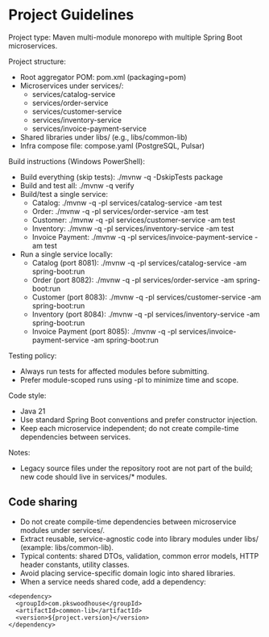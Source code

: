 # Project Guidelines

Project type: Maven multi-module monorepo with multiple Spring Boot microservices.

Project structure:
- Root aggregator POM: pom.xml (packaging=pom)
- Microservices under services/:
  - services/catalog-service
  - services/order-service
  - services/customer-service
  - services/inventory-service
  - services/invoice-payment-service
- Shared libraries under libs/ (e.g., libs/common-lib)
- Infra compose file: compose.yaml (PostgreSQL, Pulsar)

Build instructions (Windows PowerShell):
- Build everything (skip tests): ./mvnw -q -DskipTests package
- Build and test all: ./mvnw -q verify
- Build/test a single service:
  - Catalog:              ./mvnw -q -pl services/catalog-service -am test
  - Order:                ./mvnw -q -pl services/order-service -am test
  - Customer:             ./mvnw -q -pl services/customer-service -am test
  - Inventory:            ./mvnw -q -pl services/inventory-service -am test
  - Invoice Payment:      ./mvnw -q -pl services/invoice-payment-service -am test
- Run a single service locally:
  - Catalog (port 8081):          ./mvnw -q -pl services/catalog-service -am spring-boot:run
  - Order (port 8082):            ./mvnw -q -pl services/order-service -am spring-boot:run
  - Customer (port 8083):         ./mvnw -q -pl services/customer-service -am spring-boot:run
  - Inventory (port 8084):        ./mvnw -q -pl services/inventory-service -am spring-boot:run
  - Invoice Payment (port 8085):  ./mvnw -q -pl services/invoice-payment-service -am spring-boot:run

Testing policy:
- Always run tests for affected modules before submitting.
- Prefer module-scoped runs using -pl to minimize time and scope.

Code style:
- Java 21
- Use standard Spring Boot conventions and prefer constructor injection.
- Keep each microservice independent; do not create compile-time dependencies between services.

Notes:
- Legacy source files under the repository root are not part of the build; new code should live in services/* modules.


## Code sharing
- Do not create compile-time dependencies between microservice modules under services/.
- Extract reusable, service-agnostic code into library modules under libs/ (example: libs/common-lib).
- Typical contents: shared DTOs, validation, common error models, HTTP header constants, utility classes.
- Avoid placing service-specific domain logic into shared libraries.
- When a service needs shared code, add a dependency:

```
<dependency>
  <groupId>com.pkswoodhouse</groupId>
  <artifactId>common-lib</artifactId>
  <version>${project.version}</version>
</dependency>
```
